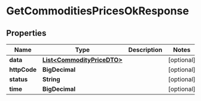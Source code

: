 

# GetCommoditiesPricesOkResponse


## Properties

| Name | Type | Description | Notes |
|------------ | ------------- | ------------- | -------------|
|**data** | [**List&lt;CommodityPriceDTO&gt;**](CommodityPriceDTO.md) |  |  [optional] |
|**httpCode** | **BigDecimal** |  |  [optional] |
|**status** | **String** |  |  [optional] |
|**time** | **BigDecimal** |  |  [optional] |



